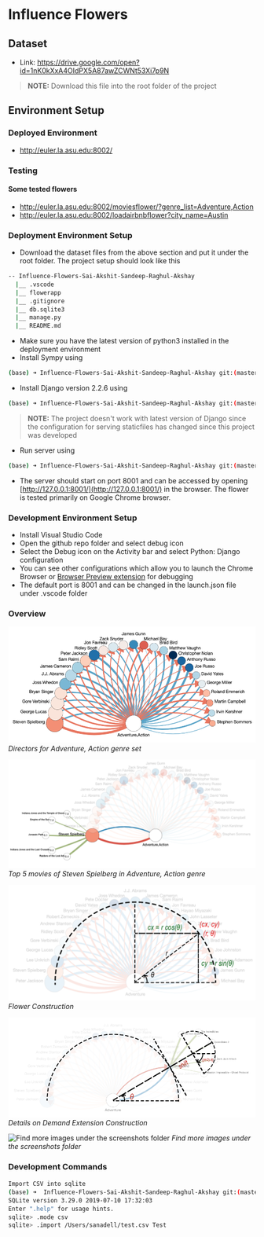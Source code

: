 # Influence Flowers

## Dataset

- Link: <https://drive.google.com/open?id=1nK0kXxA4OIdPX5A87awZCWNt53Xi7p9N>

> **NOTE:** Download this file into the root folder of the project

## Environment Setup

### Deployed Environment

- <http://euler.la.asu.edu:8002/>

### Testing

#### Some tested flowers

- <http://euler.la.asu.edu:8002/moviesflower/?genre_list=Adventure,Action>
- <http://euler.la.asu.edu:8002/loadairbnbflower?city_name=Austin>


### Deployment Environment Setup

- Download the dataset files from the above section and put it under the root folder. The project setup should look like this

```bash
-- Influence-Flowers-Sai-Akshit-Sandeep-Raghul-Akshay  
  |__ .vscode  
  |__ flowerapp  
  |__ .gitignore  
  |__ db.sqlite3  
  |__ manage.py  
  |__ README.md  
```

- Make sure you have the latest version of python3 installed in the deployment environment 
- Install Sympy using  

```bash
(base) ➜ Influence-Flowers-Sai-Akshit-Sandeep-Raghul-Akshay git:(master) pip3 install sympy
```

- Install Django version 2.2.6 using  

```bash
(base) ➜ Influence-Flowers-Sai-Akshit-Sandeep-Raghul-Akshay git:(master) pip3 install Django==2.2.6  
```

> **NOTE:** The project doesn't work with latest version of Django since the configuration for serving staticfiles has changed since this project was developed

- Run server using  

```bash
(base) ➜ Influence-Flowers-Sai-Akshit-Sandeep-Raghul-Akshay git:(master) python manage.py runserver 127.0.0.1:8001
```

- The server should start on port 8001 and can be accessed by opening [http://127.0.0.1:8001/](http://127.0.0.1:8001/) in the browser. The flower is tested primarily on Google Chrome browser.

### Development Environment Setup

- Install Visual Studio Code
- Open the github repo folder and select debug icon
- Select the Debug icon on the Activity bar and select Python: Django configuration
- You can see other configurations which allow you to launch the Chrome Browser or [Browser Preview extension](https://marketplace.visualstudio.com/items?itemName=auchenberg.vscode-browser-preview) for debugging
- The default port is 8001 and can be changed in the launch.json file under .vscode folder

### Overview

![Directors for Adventure, Action genre](https://github.com/SandeepNadella/influence-flower/blob/master/screenshots/Screen%20Shot%202019-12-04%20at%2012.31.28%20PM.png)
*Directors for Adventure, Action genre set*

![Top 5 movies of Steven Spielberg in Adventure, Action genre](https://github.com/SandeepNadella/influence-flower/blob/master/screenshots/Screen%20Shot%202019-12-04%20at%2012.31.53%20PM.png)
*Top 5 movies of Steven Spielberg in Adventure, Action genre*

![Flower Construction](https://github.com/SandeepNadella/influence-flower/blob/master/screenshots/InfluenceFlowers.png)
*Flower Construction*

![Details on Demand Extension Construction](https://github.com/SandeepNadella/influence-flower/blob/master/screenshots/InfluenceFlowerExtension.png)
*Details on Demand Extension Construction*

![Find more images under the screenshots folder](https://github.com/SandeepNadella/influence-flower/blob/master/screenshots)
*Find more images under the screenshots folder*

### Development Commands

```bash
Import CSV into sqlite
(base) ➜  Influence-Flowers-Sai-Akshit-Sandeep-Raghul-Akshay git:(master) ✗ sqlite3 db.sqlite3
SQLite version 3.29.0 2019-07-10 17:32:03
Enter ".help" for usage hints.
sqlite> .mode csv
sqlite> .import /Users/sanadell/test.csv Test
```
